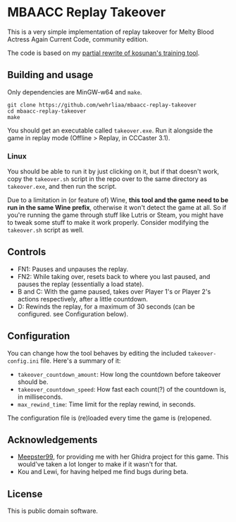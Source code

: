 # MBAACC Replay Takeover

This is a very simple implementation of replay takeover for Melty Blood Actress Again Current Code, community edition.

The code is based on my [partial rewrite of kosunan's training tool](https://github.com/wehrliaa/mbaacc-training-linux).

## Building and usage

Only dependencies are MinGW-w64 and `make`.

```
git clone https://github.com/wehrliaa/mbaacc-replay-takeover
cd mbaacc-replay-takeover
make
```

You should get an executable called `takeover.exe`. Run it alongside the game in replay mode (Offline > Replay, in CCCaster 3.1).

### Linux

You should be able to run it by just clicking on it, but if that doesn't work, copy the `takeover.sh` script in the repo over to the same directory as `takeover.exe`, and then run the script.

Due to a limitation in (or feature of) Wine, **this tool and the game need to be run in the same Wine prefix**, otherwise it won't detect the game at all. So if you're running the game through stuff like Lutris or Steam, you might have to tweak some stuff to make it work properly. Consider modifying the `takeover.sh` script as well.

## Controls

- FN1: Pauses and unpauses the replay.
- FN2: While taking over, resets back to where you last paused, and pauses the replay (essentially a load state).
- B and C: With the game paused, takes over Player 1's or Player 2's actions respectively, after a little countdown.
- D: Rewinds the replay, for a maximum of 30 seconds (can be configured. see Configuration below).

## Configuration

You can change how the tool behaves by editing the included `takeover-config.ini` file. Here's a summary of it:

- `takeover_countdown_amount`: How long the countdown before takeover should be.
- `takeover_countdown_speed`: How fast each count(?) of the countdown is, in milliseconds.
- `max_rewind_time`: Time limit for the replay rewind, in seconds.

The configuration file is (re)loaded every time the game is (re)opened.

## Acknowledgements

- [Meepster99](https://github.com/Meepster99/), for providing me with her Ghidra project for this game. This would've taken a lot longer to make if it wasn't for that.
- Kou and Lewi, for having helped me find bugs during beta.

## License

This is public domain software.
